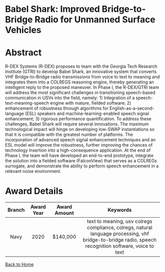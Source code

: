 
Babel Shark: Improved Bridge-to-Bridge Radio for Unmanned Surface Vehicles
==========================================================================

# Abstract


R-DEX Systems (R-DEX) proposes to team with the Georgia Tech Research Institute (GTRI) to develop Babel Shark, an innovative system that converts VHF Bridge-to-Bridge radio transmissions from voice to text to meaning and integrates them into a COLREGS reasoning engine, thereby generating an intelligent reply to the proposed maneuver. In Phase I, the R-DEX/GTRI team will address the most significant challenges in transitioning speech-based communication in USVs into the field, namely: 1) Integration of a speech-text-meaning-speech engine with mature, fielded software; 2) enhancement of robustness through algorithms for English-as-a-second-language (ESL) speakers and machine-learning-enabled speech signal enhancement; 3) rigorous performance quantification. To address these challenges, Babel Shark will require several innovations. The maximum technological impact will hinge on developing low-SWAP instantiations so that it is compatible with the greatest number of platforms. The incorporation of advanced speech signal enhancement techniques and an ESL model will improve the robustness, further improving the chances of technology insertion into a high-consequence application. At the end of Phase I, the team will have developed an end-to-end prototype, integrate the solution into a fielded software (FalconView) that serves as a COLREGs surrogate, and demonstrate the ability to perform speech enhancement in a relevant noise environment.  

# Award Details

|Branch|Award Year|Award Amount|Keywords|
| :---: | :---: | :---: | :---: |
|Navy|2020|$140,000|text to meaning, usv colregs compliance, colregs, natural language processing, vhf bridge-to-bridge radio, speech recognition software, voice to text|
  
  


[Back to Home](https://github.com/chrischow/dod_sbir_awards#2163)